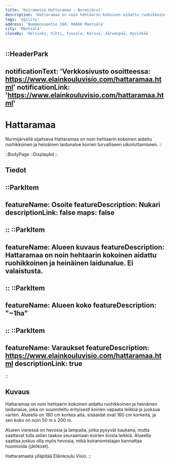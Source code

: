 ```yaml
---
title: 'Koirametsä Hattaramaa - Nurmijärvi'
description: 'Hattaramaa on noin hehtaarin kokoinen aidattu ruohikkoinen ja heinäinen laidunalue koirien turvalliseen ulkoiluttamiseen. Sijanti: Nurmijärvi'
tags: 'agility'
address: 'Nummensuontie 168, 04660 Mäntsälä'
city: 'Mäntsälä'
closeBy: 'Helsinki, Vihti, Tuusula, Kerava, Järvenpää, Hyvinkää'
---
```


::HeaderPark
---
notificationText: 'Verkkosivusto osoitteessa: https://www.elainkouluvisio.com/hattaramaa.html'
notificationLink: 'https://www.elainkouluvisio.com/hattaramaa.html'
---
# Hattaramaa
Nurmijärvellä sijaitseva Hattaramaa on noin hehtaarin kokoinen aidattu ruohikkoinen ja heinäinen laidunalue koirien turvalliseen ulkoiluttamiseen. 
::

::BodyPage
::DisplayAd
::
## Tiedot
::ParkItem
---
featureName: Osoite
featureDescription: Nukari
descriptionLink: false
maps: false
---
::
::ParkItem
---
featureName: Alueen kuvaus
featureDescription: Hattaramaa on noin hehtaarin kokoinen aidattu ruohikkoinen ja heinäinen laidunalue. Ei valaistusta.
---
::
::ParkItem
---
featureName: Alueen koko
featureDescription: "~1ha"
---
::
::ParkItem
---
featureName: Varaukset
featureDescription: https://www.elainkouluvisio.com/hattaramaa.html
descriptionLink: true
---
::
## Kuvaus
Hattaramaa on noin hehtaarin kokoinen aidattu ruohikkoinen ja heinäinen laidunalue, joka on suunniteltu erityisesti koirien vapaata leikkiä ja juoksua varten. Alueella on 180 cm korkea aita, sisäaidat ovat 160 cm korkeita, ja sen koko on noin 50 m x 200 m.

Alueen vieressä on hevosia ja lampaita, jotka pysyvät kaukana, mutta saattavat tulla aidan taakse seuraamaan koirien iloista leikkiä. Alueella saattaa joskus olla myös hevosia, mikä koiranomistajan kannattaa huomioida (jätökset).

Hattaramaata ylläpitää Eläinkoulu Visio.
::